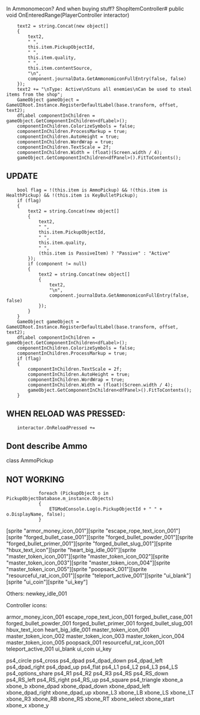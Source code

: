 In Ammonomecon?
And when buying stuff? ShopItemController#	public void OnEnteredRange(PlayerController interactor)


		text2 = string.Concat(new object[]
		{
			text2,
			" ",
			this.item.PickupObjectId,
			" ",
			this.item.quality,
			" ",
			this.item.contentSource,
			"\n",
			component.journalData.GetAmmonomiconFullEntry(false, false)
		});
		text2 += "\nType: Active\nStuns all enemies\nCan be used to steal items from the shop";
		GameObject gameObject = GameUIRoot.Instance.RegisterDefaultLabel(base.transform, offset, text2);
		dfLabel componentInChildren = gameObject.GetComponentInChildren<dfLabel>();
		componentInChildren.ColorizeSymbols = false;
		componentInChildren.ProcessMarkup = true;
		componentInChildren.AutoHeight = true;
		componentInChildren.WordWrap = true;
		componentInChildren.TextScale = 2f;
		componentInChildren.Width = (float)(Screen.width / 4);
		gameObject.GetComponentInChildren<dfPanel>().FitToContents();
		
## UPDATE

		bool flag = !(this.item is AmmoPickup) && !(this.item is HealthPickup) && !(this.item is KeyBulletPickup);
		if (flag)
		{
			text2 = string.Concat(new object[]
			{
				text2,
				" ",
				this.item.PickupObjectId,
				" ",
				this.item.quality,
				" ",
				(this.item is PassiveItem) ? "Passive" : "Active"
			});
			if (component != null)
			{
				text2 = string.Concat(new object[]
				{
					text2,
					"\n",
					component.journalData.GetAmmonomiconFullEntry(false, false)
				});
			}
		}
		GameObject gameObject = GameUIRoot.Instance.RegisterDefaultLabel(base.transform, offset, text2);
		dfLabel componentInChildren = gameObject.GetComponentInChildren<dfLabel>();
		componentInChildren.ColorizeSymbols = false;
		componentInChildren.ProcessMarkup = true;
		if (flag)
		{
			componentInChildren.TextScale = 2f;
			componentInChildren.AutoHeight = true;
			componentInChildren.WordWrap = true;
			componentInChildren.Width = (float)(Screen.width / 4);
			gameObject.GetComponentInChildren<dfPanel>().FitToContents();
		}

## WHEN RELOAD WAS PRESSED:

		interactor.OnReloadPressed += 

## Dont describe Ammo
class AmmoPickup

## NOT WORKING

				foreach (PickupObject o in PickupObjectDatabase.m_instance.Objects)
				{
					ETGModConsole.Log(o.PickupObjectId + " " + o.DisplayName, false);
				}

[sprite \"armor_money_icon_001\"][sprite \"escape_rope_text_icon_001\"][sprite \"forged_bullet_case_001\"][sprite \"forged_bullet_powder_001\"][sprite \"forged_bullet_primer_001\"][sprite \"forged_bullet_slug_001\"][sprite \"hbux_text_icon\"][sprite \"heart_big_idle_001\"][sprite \"master_token_icon_001\"][sprite \"master_token_icon_002\"][sprite \"master_token_icon_003\"][sprite \"master_token_icon_004\"][sprite \"master_token_icon_005\"][sprite \"poopsack_001\"][sprite \"resourceful_rat_icon_001\"][sprite \"teleport_active_001\"][sprite \"ui_blank\"][sprite \"ui_coin\"][sprite \"ui_key\"]

Others:
newkey_idle_001


Controller icons:

armor_money_icon_001
escape_rope_text_icon_001
forged_bullet_case_001
forged_bullet_powder_001
forged_bullet_primer_001
forged_bullet_slug_001
hbux_text_icon
heart_big_idle_001
master_token_icon_001
master_token_icon_002
master_token_icon_003
master_token_icon_004
master_token_icon_005
poopsack_001
resourceful_rat_icon_001
teleport_active_001
ui_blank
ui_coin
ui_key

ps4_circle
ps4_cross
ps4_dpad
ps4_dpad_down
ps4_dpad_left
ps4_dpad_right
ps4_dpad_up
ps4_flat
ps4_L1
ps4_L2
ps4_L3
ps4_LS
ps4_options_share
ps4_R1
ps4_R2
ps4_R3
ps4_RS
ps4_RS_down
ps4_RS_left
ps4_RS_right
ps4_RS_up
ps4_square
ps4_triangle
xbone_a
xbone_b
xbone_dpad
xbone_dpad_down
xbone_dpad_left
xbone_dpad_right
xbone_dpad_up
xbone_L3
xbone_LB
xbone_LS
xbone_LT
xbone_R3
xbone_RB
xbone_RS
xbone_RT
xbone_select
xbone_start
xbone_x
xbone_y